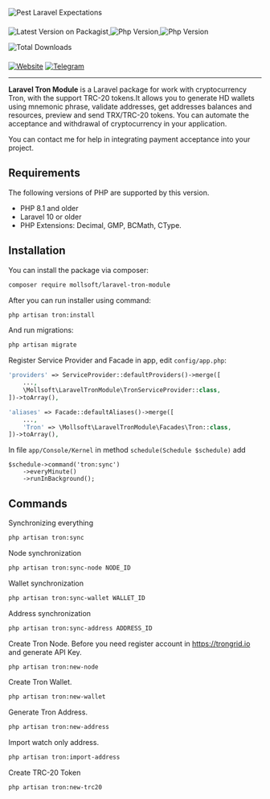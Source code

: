 ![Pest Laravel Expectations](https://banners.beyondco.de/Tron.png?theme=light&packageManager=composer+require&packageName=mollsoft%2Flaravel-tron-module&pattern=architect&style=style_1&description=Working+with+cryptocurrency+Tron%2C+supported+TRC-20+tokens&md=1&showWatermark=1&fontSize=100px&images=https%3A%2F%2Flaravel.com%2Fimg%2Flogomark.min.svg)

<a href="https://packagist.org/packages/mollsoft/laravel-tron-module" target="_blank">
    <img style="display: inline-block; margin-top: 0.5em; margin-bottom: 0.5em" src="https://img.shields.io/packagist/v/mollsoft/laravel-tron-module.svg?style=flat&cacheSeconds=3600" alt="Latest Version on Packagist">
</a>

<a href="https://www.php.net">
    <img style="display: inline-block; margin-top: 0.5em; margin-bottom: 0.5em" src="https://img.shields.io/badge/php-%3E=8.1-brightgreen.svg?maxAge=2592000" alt="Php Version">
</a>

<a href="https://laravel.com/">
    <img style="display: inline-block; margin-top: 0.5em; margin-bottom: 0.5em" src="https://img.shields.io/badge/laravel-%3E=10-red.svg?maxAge=2592000" alt="Php Version">
</a>

<a href="https://packagist.org/packages/mollsoft/laravel-tron-module" target="_blank">
    <img style="display: inline-block; margin-top: 0.5em; margin-bottom: 0.5em" src="https://img.shields.io/packagist/dt/mollsoft/laravel-tron-module.svg?style=flat&cacheSeconds=3600" alt="Total Downloads">
</a>

<a href="https://mollsoft.com"><img alt="Website" src="https://img.shields.io/badge/Website-https://mollsoft.com-black"></a>
<a href="https://t.me/mollsoft"><img alt="Telegram" src="https://img.shields.io/badge/Telegram-@mollsoft-blue"></a>

---

**Laravel Tron Module** is a Laravel package for work with cryptocurrency Tron, with the support TRC-20 tokens.It allows you to generate HD wallets using mnemonic phrase, validate addresses, get addresses balances and resources, preview and send TRX/TRC-20 tokens. You can automate the acceptance and withdrawal of cryptocurrency in your application.

You can contact me for help in integrating payment acceptance into your project.

## Requirements

The following versions of PHP are supported by this version.

* PHP 8.1 and older
* Laravel 10 or older
* PHP Extensions: Decimal, GMP, BCMath, CType.


## Installation
You can install the package via composer:
```bash
composer require mollsoft/laravel-tron-module
```

After you can run installer using command:
```bash
php artisan tron:install
```

And run migrations:
```bash
php artisan migrate
```

Register Service Provider and Facade in app, edit `config/app.php`:
```php
'providers' => ServiceProvider::defaultProviders()->merge([
    ...,
    \Mollsoft\LaravelTronModule\TronServiceProvider::class,
])->toArray(),

'aliases' => Facade::defaultAliases()->merge([
    ...,
    'Tron' => \Mollsoft\LaravelTronModule\Facades\Tron::class,
])->toArray(),
```

In file `app/Console/Kernel` in method `schedule(Schedule $schedule)` add
```
$schedule->command('tron:sync')
    ->everyMinute()
    ->runInBackground();
```

## Commands

Synchronizing everything
```bash
php artisan tron:sync
```

Node synchronization
```bash
php artisan tron:sync-node NODE_ID
```

Wallet synchronization
```bash
php artisan tron:sync-wallet WALLET_ID
```

Address synchronization
```bash
php artisan tron:sync-address ADDRESS_ID
```

Create Tron Node. Before you need register account in https://trongrid.io and generate API Key.
```bash
php artisan tron:new-node
```

Create Tron Wallet.
```bash
php artisan tron:new-wallet
```

Generate Tron Address.
```bash
php artisan tron:new-address
```

Import watch only address.
```bash
php artisan tron:import-address
```

Create TRC-20 Token
```bash
php artisan tron:new-trc20
```


